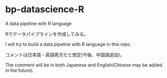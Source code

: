 # bp-datascience-R
A data pipeline with R language

Rでデータパイプラインを作成してみる。

I will try to build a data pipeline with R language in this repo.


コメントは日本語・英語両方だと想定(今後、中国語追加)。

The comment will be in both Japanese and English(Chinese may be added in the future).
